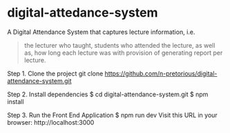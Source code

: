 # digital-attedance-system

A Digital Attendance System that captures lecture information, i.e. 
  >the lecturer who taught, 
  >students who attended the lecture, as well as,
  >how long each lecture was with provision of generating report per lecture.


Step 1. Clone the project
git clone https://github.com/n-pretorious/digital-attendance-system.git

Step 2. Install dependencies
$ cd digital-attendance-system.git
$ npm install

Step 3. Run the Front End Application
$ npm run dev Visit this URL in your browser: http://localhost:3000
